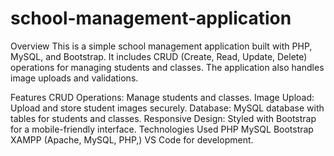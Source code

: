 # school-management-application

Overview
This is a simple school management application built with PHP, MySQL, and Bootstrap. It includes CRUD (Create, Read, Update, Delete) operations for managing students and classes. The application also handles image uploads and validations.

Features
CRUD Operations: Manage students and classes.
Image Upload: Upload and store student images securely.
Database: MySQL database with tables for students and classes.
Responsive Design: Styled with Bootstrap for a mobile-friendly interface.
Technologies Used
PHP
MySQL
Bootstrap
XAMPP (Apache, MySQL, PHP,)
VS Code for development.
